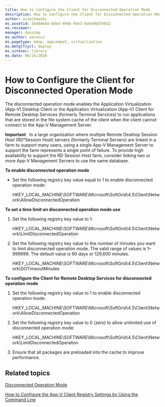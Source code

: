 ```yaml
---
title: How to Configure the Client for Disconnected Operation Mode
description: How to Configure the Client for Disconnected Operation Mode
author: aczechowski
ms.assetid: 3b48464a-b8b4-494b-93e3-9a6d9bd74652
ms.reviewer: 
manager: dansimp
ms.author: aaroncz
ms.pagetype: mdop, appcompat, virtualization
ms.mktglfcycl: deploy
ms.sitesec: library
ms.date: 06/16/2016
---
```



# How to Configure the Client for Disconnected Operation Mode


The disconnected operation mode enables the Application Virtualization (App-V) Desktop Client or the Application Virtualization (App-V) Client for Remote Desktop Services (formerly Terminal Services) to run applications that are stored in the file system cache of the client when the client cannot connect to the App-V Management Server.

**Important**  
In a large organization where multiple Remote Desktop Session Host (RD°Session Host) servers (formerly Terminal Servers) are linked in a farm to support many users, using a single App-V Management Server to support the farm represents a single point of failure. To provide high availability to support the RD Session Host farm, consider linking two or more App-V Management Servers to use the same database.

 

**To enable disconnected operation mode**

-   Set the following registry key value equal to 1 to enable disconnected operation mode:

    HKEY\_LOCAL\_MACHINE\\SOFTWARE\\Microsoft\\SoftGrid\\4.5\\Client\\Network\\AllowDisconnectedOperation

**To set a time limit on disconnected operation mode use**

1.  Set the following registry key value to 1:

    HKEY\_LOCAL\_MACHINE\\SOFTWARE\\Microsoft\\SoftGrid\\4.5\\Client\\Network\\LimitDisconnectedOperation

2.  Set the following registry key value to the number of minutes you want to limit disconnected operation mode. The valid range of values is 1–999999. The default value is 90 days or 129,600 minutes.

    HKEY\_LOCAL\_MACHINE\\SOFTWARE\\Microsoft\\SoftGrid\\4.5\\Client\\Network\\DOTimeoutMinutes

**To configure the Client for Remote Desktop Services for disconnected operation mode**

1.  Set the following registry key value to 1 to enable disconnected operation mode:

    HKEY\_LOCAL\_MACHINE\\SOFTWARE\\Microsoft\\SoftGrid\\4.5\\Client\\Network\\AllowDisconnectedOperation

2.  Set the following registry key value to 0 (zero) to allow unlimited use of disconnected operation mode:

    HKEY\_LOCAL\_MACHINE\\SOFTWARE\\Microsoft\\SoftGrid\\4.5\\Client\\Network\\LimitDisconnectedOperation

3.  Ensure that all packages are preloaded into the cache to improve performance.

## Related topics


[Disconnected Operation Mode](disconnected-operation-mode.md)

[How to Configure the App-V Client Registry Settings by Using the Command Line](how-to-configure-the-app-v-client-registry-settings-by-using-the-command-line.md)

 

 





